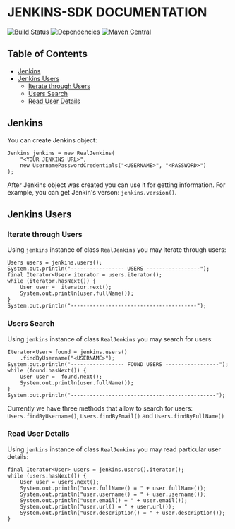 # JENKINS-SDK DOCUMENTATION
[![Build Status](https://travis-ci.org/aistomin/jenkins-sdk.svg?branch=master)](https://travis-ci.org/aistomin/jenkins-sdk)
[![Dependencies](https://www.versioneye.com/user/projects/56b7e8d2f6e506003159ac3c/badge.svg?style=flat)](https://www.versioneye.com/user/projects/56b7e8d2f6e506003159ac3c)
[![Maven Central](https://maven-badges.herokuapp.com/maven-central/com.github.aistomin/jenkins-sdk/badge.svg)](https://maven-badges.herokuapp.com/maven-central/com.github.aistomin/jenkins-sdk)

## Table of Contents
* [Jenkins](##jenkins)  
* [Jenkins Users](##jenkins-users)  
    * [Iterate through Users](###iterate-through-users)
    * [Users Search](###users-search) 
    * [Read User Details](###read-user-details) 

## Jenkins
You can create Jenkins object:
```
Jenkins jenkins = new RealJenkins(
    "<YOUR JENKINS URL>",
    new UsernamePasswordCredentials("<USERNAME>", "<PASSWORD>")
);
```
After Jenkins object was created you can use it for getting information. For
example, you can get Jenkin's verson: ```jenkins.version()```.

## Jenkins Users 
### Iterate through Users
Using ```jenkins``` instance of class ```RealJenkins``` you may iterate through
users:
```
Users users = jenkins.users();
System.out.println("----------------- USERS -----------------");
final Iterator<User> iterator = users.iterator();
while (iterator.hasNext()) {
    User user =  iterator.next();
    System.out.println(user.fullName());
}
System.out.println("----------------------------------------");
```
### Users Search
Using ```jenkins``` instance of class ```RealJenkins``` you may search for
users:
```
Iterator<User> found = jenkins.users()
    .findByUsername("<USERNAME>");
System.out.println("----------------- FOUND USERS -----------------");
while (found.hasNext()) {
    User user =  found.next();
    System.out.println(user.fullName());
}
System.out.println("----------------------------------------------");
```
Currently we have three methods that allow to search for users:
```Users.findByUsername()```, ```Users.findByEmail()``` and 
```Users.findByFullName()```
### Read User Details
Using ```jenkins``` instance of class ```RealJenkins``` you may read particular
user details:
```
final Iterator<User> users = jenkins.users().iterator();
while (users.hasNext()) {
    User user = users.next();
    System.out.println("user.fullName() = " + user.fullName());
    System.out.println("user.username() = " + user.username());
    System.out.println("user.email() = " + user.email());
    System.out.println("user.url() = " + user.url());
    System.out.println("user.description() = " + user.description());
}
```